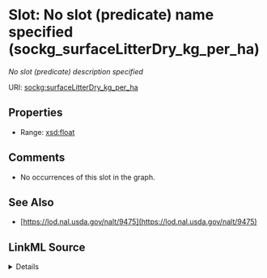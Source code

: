 

# Slot: No slot (predicate) name specified (sockg_surfaceLitterDry_kg_per_ha)


_No slot (predicate) description specified_







URI: [sockg:surfaceLitterDry_kg_per_ha](https://idir.uta.edu/sockg-ontology/docs/surfaceLitterDry_kg_per_ha)



<!-- no inheritance hierarchy -->








## Properties

* Range: [xsd:float](http://www.w3.org/2001/XMLSchema#float)





## Comments

* No occurrences of this slot in the graph.

## See Also

* [https://lod.nal.usda.gov/nalt/9475](https://lod.nal.usda.gov/nalt/9475)



## LinkML Source

<details>

```yaml
name: sockg_surfaceLitterDry_kg_per_ha
description: No slot (predicate) description specified
title: No slot (predicate) name specified
comments:
- No occurrences of this slot in the graph.
from_schema: soc-kg
see_also:
- https://lod.nal.usda.gov/nalt/9475
rank: 1000
domain: sockg_Grazing
slot_uri: sockg:surfaceLitterDry_kg_per_ha
alias: sockg_surfaceLitterDry_kg_per_ha
range: float

```
</details>